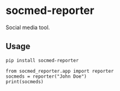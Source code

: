 # socmed-reporter
 Social media tool.

 ## Usage
 ```
 pip install socmed-reporter
 ```
 ```
 from socmed_reporter.app import reporter
 socmeds = reporter("John Doe")
 print(socmeds)
 ```
